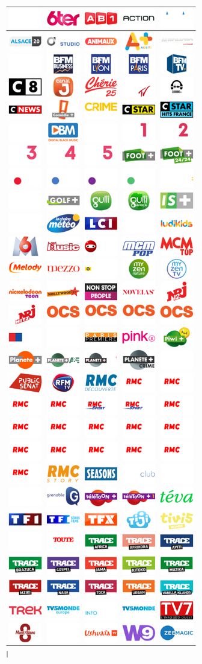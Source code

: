 | ![](https://raw.githubusercontent.com/RevGear/logo/master/Countries/FR/13emeRue.png)| ![](https://raw.githubusercontent.com/RevGear/logo/master/Countries/FR/6ter.png)| ![](https://raw.githubusercontent.com/RevGear/logo/master/Countries/FR/AB1.png)| ![](https://raw.githubusercontent.com/RevGear/logo/master/Countries/FR/Action.png)| ![](https://raw.githubusercontent.com/RevGear/logo/master/Countries/FR/Alaune.png)| 
|:---:|:---:|:---:|:---:|:---:| 
| ![](https://raw.githubusercontent.com/RevGear/logo/master/Countries/FR/Alsace20.png)| ![](https://raw.githubusercontent.com/RevGear/logo/master/Countries/FR/AlticeStudio.png)| ![](https://raw.githubusercontent.com/RevGear/logo/master/Countries/FR/Animaux.png)| ![](https://raw.githubusercontent.com/RevGear/logo/master/Countries/FR/APlus.png)| ![](https://raw.githubusercontent.com/RevGear/logo/master/Countries/FR/Automotolachaine.png)| 
| ![](https://raw.githubusercontent.com/RevGear/logo/master/Countries/FR/BblackAfrica.png)| ![](https://raw.githubusercontent.com/RevGear/logo/master/Countries/FR/BFMBusiness.png)| ![](https://raw.githubusercontent.com/RevGear/logo/master/Countries/FR/BFMLyon.png)| ![](https://raw.githubusercontent.com/RevGear/logo/master/Countries/FR/BFMParis.png)| ![](https://raw.githubusercontent.com/RevGear/logo/master/Countries/FR/BFMTV.png)| 
| ![](https://raw.githubusercontent.com/RevGear/logo/master/Countries/FR/C8.png)| ![](https://raw.githubusercontent.com/RevGear/logo/master/Countries/FR/CanalJ.png)| ![](https://raw.githubusercontent.com/RevGear/logo/master/Countries/FR/Cherie25.png)| ![](https://raw.githubusercontent.com/RevGear/logo/master/Countries/FR/CliqueTV.png)| ![](https://raw.githubusercontent.com/RevGear/logo/master/Countries/FR/ClubbingTV.png)| 
| ![](https://raw.githubusercontent.com/RevGear/logo/master/Countries/FR/CNews.png)| ![](https://raw.githubusercontent.com/RevGear/logo/master/Countries/FR/ComediePlus.png)| ![](https://raw.githubusercontent.com/RevGear/logo/master/Countries/FR/CrimeDistrict.png)| ![](https://raw.githubusercontent.com/RevGear/logo/master/Countries/FR/CStar.png)| ![](https://raw.githubusercontent.com/RevGear/logo/master/Countries/FR/CStarHitsFrance.png)| 
| ![](https://raw.githubusercontent.com/RevGear/logo/master/Countries/FR/Cuisines.png)| ![](https://raw.githubusercontent.com/RevGear/logo/master/Countries/FR/DBM.png)| ![](https://raw.githubusercontent.com/RevGear/logo/master/Countries/FR/Equidia.png)| ![](https://raw.githubusercontent.com/RevGear/logo/master/Countries/FR/Eurosport1.png)| ![](https://raw.githubusercontent.com/RevGear/logo/master/Countries/FR/Eurosport2.png)| 
| ![](https://raw.githubusercontent.com/RevGear/logo/master/Countries/FR/Eurosport3.png)| ![](https://raw.githubusercontent.com/RevGear/logo/master/Countries/FR/Eurosport4.png)| ![](https://raw.githubusercontent.com/RevGear/logo/master/Countries/FR/Eurosport5.png)| ![](https://raw.githubusercontent.com/RevGear/logo/master/Countries/FR/FootPlus.png)| ![](https://raw.githubusercontent.com/RevGear/logo/master/Countries/FR/FootPlus2424.png)| 
| ![](https://raw.githubusercontent.com/RevGear/logo/master/Countries/FR/France2.png)| ![](https://raw.githubusercontent.com/RevGear/logo/master/Countries/FR/France3.png)| ![](https://raw.githubusercontent.com/RevGear/logo/master/Countries/FR/France4.png)| ![](https://raw.githubusercontent.com/RevGear/logo/master/Countries/FR/France5.png)| ![](https://raw.githubusercontent.com/RevGear/logo/master/Countries/FR/Franceinfo.png)| 
| ![](https://raw.githubusercontent.com/RevGear/logo/master/Countries/FR/GameOne.png)| ![](https://raw.githubusercontent.com/RevGear/logo/master/Countries/FR/GolfPlus.png)| ![](https://raw.githubusercontent.com/RevGear/logo/master/Countries/FR/Gulli.png)| ![](https://raw.githubusercontent.com/RevGear/logo/master/Countries/FR/GulliAfrica.png)| ![](https://raw.githubusercontent.com/RevGear/logo/master/Countries/FR/InfosportPlus.png)| 
| ![](https://raw.githubusercontent.com/RevGear/logo/master/Countries/FR/JOne.png)| ![](https://raw.githubusercontent.com/RevGear/logo/master/Countries/FR/LaChaineMeteo.png)| ![](https://raw.githubusercontent.com/RevGear/logo/master/Countries/FR/LCI.png)| ![](https://raw.githubusercontent.com/RevGear/logo/master/Countries/FR/LCP.png)| ![](https://raw.githubusercontent.com/RevGear/logo/master/Countries/FR/Ludikids.png)| 
| ![](https://raw.githubusercontent.com/RevGear/logo/master/Countries/FR/M6.png)| ![](https://raw.githubusercontent.com/RevGear/logo/master/Countries/FR/M6Music.png)| ![](https://raw.githubusercontent.com/RevGear/logo/master/Countries/FR/Mangas.png)| ![](https://raw.githubusercontent.com/RevGear/logo/master/Countries/FR/MCMPop.png)| ![](https://raw.githubusercontent.com/RevGear/logo/master/Countries/FR/MCMTop.png)| 
| ![](https://raw.githubusercontent.com/RevGear/logo/master/Countries/FR/Melody.png)| ![](https://raw.githubusercontent.com/RevGear/logo/master/Countries/FR/Mezzo.png)| ![](https://raw.githubusercontent.com/RevGear/logo/master/Countries/FR/Motorsporttv.png)| ![](https://raw.githubusercontent.com/RevGear/logo/master/Countries/FR/MyZenNature.png)| ![](https://raw.githubusercontent.com/RevGear/logo/master/Countries/FR/MyZenTV.png)| 
| ![](https://raw.githubusercontent.com/RevGear/logo/master/Countries/FR/NickelodeonTeen.png)| ![](https://raw.githubusercontent.com/RevGear/logo/master/Countries/FR/NollywoodTV.png)| ![](https://raw.githubusercontent.com/RevGear/logo/master/Countries/FR/NonStopPeople.png)| ![](https://raw.githubusercontent.com/RevGear/logo/master/Countries/FR/NovelasTV.png)| ![](https://raw.githubusercontent.com/RevGear/logo/master/Countries/FR/NRJ12.png)| 
| ![](https://raw.githubusercontent.com/RevGear/logo/master/Countries/FR/NRJHits.png)| ![](https://raw.githubusercontent.com/RevGear/logo/master/Countries/FR/OCSChoc.png)| ![](https://raw.githubusercontent.com/RevGear/logo/master/Countries/FR/OCSCity.png)| ![](https://raw.githubusercontent.com/RevGear/logo/master/Countries/FR/OCSGeants.png)| ![](https://raw.githubusercontent.com/RevGear/logo/master/Countries/FR/OCSMax.png)| 
| ![](https://raw.githubusercontent.com/RevGear/logo/master/Countries/FR/OLTV.png)| ![](https://raw.githubusercontent.com/RevGear/logo/master/Countries/FR/OlympiaTV.png)| ![](https://raw.githubusercontent.com/RevGear/logo/master/Countries/FR/ParisPremiere.png)| ![](https://raw.githubusercontent.com/RevGear/logo/master/Countries/FR/PinkX.png)| ![](https://raw.githubusercontent.com/RevGear/logo/master/Countries/FR/PiwiPlus.png)| 
| ![](https://raw.githubusercontent.com/RevGear/logo/master/Countries/FR/PlanetePlus.png)| ![](https://raw.githubusercontent.com/RevGear/logo/master/Countries/FR/PlanetePlusAE.png)| ![](https://raw.githubusercontent.com/RevGear/logo/master/Countries/FR/PlanetePlusCI.png)| ![](https://raw.githubusercontent.com/RevGear/logo/master/Countries/FR/PlanetePlusCrime.png)| ![](https://raw.githubusercontent.com/RevGear/logo/master/Countries/FR/PolarPlus.png)| 
| ![](https://raw.githubusercontent.com/RevGear/logo/master/Countries/FR/PublicSenat.png)| ![](https://raw.githubusercontent.com/RevGear/logo/master/Countries/FR/RFMTV.png)| ![](https://raw.githubusercontent.com/RevGear/logo/master/Countries/FR/RMCDecouverte.png)| ![](https://raw.githubusercontent.com/RevGear/logo/master/Countries/FR/RMCSport1.png)| ![](https://raw.githubusercontent.com/RevGear/logo/master/Countries/FR/RMCSport2.png)| 
| ![](https://raw.githubusercontent.com/RevGear/logo/master/Countries/FR/RMCSport3.png)| ![](https://raw.githubusercontent.com/RevGear/logo/master/Countries/FR/RMCSport4.png)| ![](https://raw.githubusercontent.com/RevGear/logo/master/Countries/FR/RMCSportAccess1.png)| ![](https://raw.githubusercontent.com/RevGear/logo/master/Countries/FR/RMCSportAccess2.png)| ![](https://raw.githubusercontent.com/RevGear/logo/master/Countries/FR/RMCSportLive10.png)| 
| ![](https://raw.githubusercontent.com/RevGear/logo/master/Countries/FR/RMCSportLive11.png)| ![](https://raw.githubusercontent.com/RevGear/logo/master/Countries/FR/RMCSportLive12.png)| ![](https://raw.githubusercontent.com/RevGear/logo/master/Countries/FR/RMCSportLive13.png)| ![](https://raw.githubusercontent.com/RevGear/logo/master/Countries/FR/RMCSportLive14.png)| ![](https://raw.githubusercontent.com/RevGear/logo/master/Countries/FR/RMCSportLive15.png)| 
| ![](https://raw.githubusercontent.com/RevGear/logo/master/Countries/FR/RMCSportLive16.png)| ![](https://raw.githubusercontent.com/RevGear/logo/master/Countries/FR/RMCSportLive5.png)| ![](https://raw.githubusercontent.com/RevGear/logo/master/Countries/FR/RMCSportLive6.png)| ![](https://raw.githubusercontent.com/RevGear/logo/master/Countries/FR/RMCSportLive7.png)| ![](https://raw.githubusercontent.com/RevGear/logo/master/Countries/FR/RMCSportLive8.png)| 
| ![](https://raw.githubusercontent.com/RevGear/logo/master/Countries/FR/RMCSportLive9.png)| ![](https://raw.githubusercontent.com/RevGear/logo/master/Countries/FR/RMCStory.png)| ![](https://raw.githubusercontent.com/RevGear/logo/master/Countries/FR/Seasons.png)| ![](https://raw.githubusercontent.com/RevGear/logo/master/Countries/FR/SerieClub.png)| ![](https://raw.githubusercontent.com/RevGear/logo/master/Countries/FR/SportenFrance.png)| 
| ![](https://raw.githubusercontent.com/RevGear/logo/master/Countries/FR/TCMCinema.png)| ![](https://raw.githubusercontent.com/RevGear/logo/master/Countries/FR/TeleGrenoble.png)| ![](https://raw.githubusercontent.com/RevGear/logo/master/Countries/FR/TeletoonPlus.png)| ![](https://raw.githubusercontent.com/RevGear/logo/master/Countries/FR/TeletoonPlus1.png)| ![](https://raw.githubusercontent.com/RevGear/logo/master/Countries/FR/Teva.png)| 
| ![](https://raw.githubusercontent.com/RevGear/logo/master/Countries/FR/TF1.png)| ![](https://raw.githubusercontent.com/RevGear/logo/master/Countries/FR/TF1SeriesFilms.png)| ![](https://raw.githubusercontent.com/RevGear/logo/master/Countries/FR/TFX.png)| ![](https://raw.githubusercontent.com/RevGear/logo/master/Countries/FR/Tiji.png)| ![](https://raw.githubusercontent.com/RevGear/logo/master/Countries/FR/TiVi5Monde.png)| 
| ![](https://raw.githubusercontent.com/RevGear/logo/master/Countries/FR/TMC.png)| ![](https://raw.githubusercontent.com/RevGear/logo/master/Countries/FR/ToutelHistoire.png)| ![](https://raw.githubusercontent.com/RevGear/logo/master/Countries/FR/TraceAfrica.png)| ![](https://raw.githubusercontent.com/RevGear/logo/master/Countries/FR/TraceAfrikora.png)| ![](https://raw.githubusercontent.com/RevGear/logo/master/Countries/FR/TraceAyiti.png)| 
| ![](https://raw.githubusercontent.com/RevGear/logo/master/Countries/FR/TraceBrazuca.png)| ![](https://raw.githubusercontent.com/RevGear/logo/master/Countries/FR/TraceGospel.png)| ![](https://raw.githubusercontent.com/RevGear/logo/master/Countries/FR/TraceJama.png)| ![](https://raw.githubusercontent.com/RevGear/logo/master/Countries/FR/TraceKitoko.png)| ![](https://raw.githubusercontent.com/RevGear/logo/master/Countries/FR/TraceMuzika.png)| 
| ![](https://raw.githubusercontent.com/RevGear/logo/master/Countries/FR/TraceMziki.png)| ![](https://raw.githubusercontent.com/RevGear/logo/master/Countries/FR/TraceNaija.png)| ![](https://raw.githubusercontent.com/RevGear/logo/master/Countries/FR/TraceToca.png)| ![](https://raw.githubusercontent.com/RevGear/logo/master/Countries/FR/TraceUrban.png)| ![](https://raw.githubusercontent.com/RevGear/logo/master/Countries/FR/TraceVanillaIslands.png)| 
| ![](https://raw.githubusercontent.com/RevGear/logo/master/Countries/FR/Trek.png)| ![](https://raw.githubusercontent.com/RevGear/logo/master/Countries/FR/TV5MondeEurope.png)| ![](https://raw.githubusercontent.com/RevGear/logo/master/Countries/FR/TV5MondeInfo.png)| ![](https://raw.githubusercontent.com/RevGear/logo/master/Countries/FR/TV5MondeMaghrebOrient.png)| ![](https://raw.githubusercontent.com/RevGear/logo/master/Countries/FR/TV7Bordeaux.png)| 
| ![](https://raw.githubusercontent.com/RevGear/logo/master/Countries/FR/TV8MontBlanc.png)| ![](https://raw.githubusercontent.com/RevGear/logo/master/Countries/FR/TVBreizh.png)| ![](https://raw.githubusercontent.com/RevGear/logo/master/Countries/FR/UshuaiaTV.png)| ![](https://raw.githubusercontent.com/RevGear/logo/master/Countries/FR/W9.png)| ![](https://raw.githubusercontent.com/RevGear/logo/master/Countries/FR/ZeeMagic.png)| 
 | 
